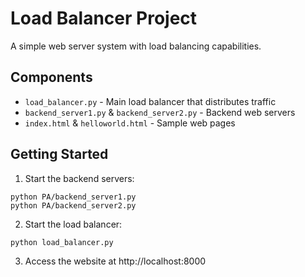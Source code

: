 # Load Balancer Project

A simple web server system with load balancing capabilities.

## Components

- `load_balancer.py` - Main load balancer that distributes traffic
- `backend_server1.py` & `backend_server2.py` - Backend web servers
- `index.html` & `helloworld.html` - Sample web pages

## Getting Started

1. Start the backend servers:

```
python PA/backend_server1.py
python PA/backend_server2.py
```

2. Start the load balancer:

```
python load_balancer.py
```

3. Access the website at http://localhost:8000
